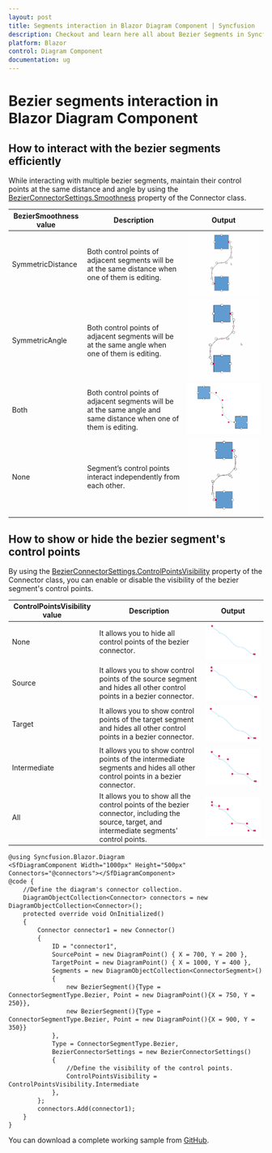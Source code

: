 ```yaml
---
layout: post
title: Segments interaction in Blazor Diagram Component | Syncfusion
description: Checkout and learn here all about Bezier Segments in Syncfusion Blazor Diagram component and much more details.
platform: Blazor
control: Diagram Component
documentation: ug
---
```


# Bezier segments interaction in Blazor Diagram Component

## How to interact with the bezier segments efficiently

While interacting with multiple bezier segments, maintain their control points at the same distance and angle by using the [BezierConnectorSettings.Smoothness](https://help.syncfusion.com/cr/blazor/Syncfusion.Blazor.Diagram.BezierConnectorSettings.html#Syncfusion_Blazor_Diagram_BezierConnectorSettings_Smoothness) property of the Connector class.

| BezierSmoothness value | Description | Output |
|-------- | -------- | -------- |
| SymmetricDistance| Both control points of adjacent segments will be at the same distance when one of them is editing. | ![SymmetricDistance](../../../../images/SymmetricDistance.gif) |
| SymmetricAngle | Both control points of adjacent segments will be at the same angle when one of them is editing. | ![SymmetricAngle](../../../../images/SymmetricAngle.gif) |
| Both | Both control points of adjacent segments will be at the same angle and same distance when one of them is editing. | ![Symmetric](../../../../images/SmoothnessBoth.png) |
| None | Segment’s control points interact independently from each other. | ![SymmetricNone](../../../../images/SymmetricNone.gif)


## How to show or hide the bezier segment's control points

By using the [BezierConnectorSettings.ControlPointsVisibility](https://help.syncfusion.com/cr/blazor/Syncfusion.Blazor.Diagram.BezierConnectorSettings.html#Syncfusion_Blazor_Diagram_BezierConnectorSettings_ControlPointsVisibility) property of the Connector class, you can enable or disable the visibility of the bezier segment's control points.

| ControlPointsVisibility value | Description | Output |
|-------- | -------- | -------- |
| None | It allows you to hide all control points of the bezier connector. | ![None](../../../../images/ControlpointsvisibilityNone.png) |
| Source | It allows you to show control points of the source segment and hides all other control points in a bezier connector. | ![Source](../../../../images/ControlpointsvisibilitySource.png) |
| Target | It allows you to show control points of the target segment and hides all other control points in a bezier connector. | ![Target](../../../../images/ControlpointsvisibilityTarget.png) |
| Intermediate | It allows you to show control points of the intermediate segments and hides all other control points in a bezier connector. | ![Intermediate](../../../../images/ControlpointsvisibilityIntermediate.png) |
| All | It allows you to show all the control points of the bezier connector, including the source, target, and intermediate segments' control points.| ![All](../../../../images/ControlpointsvisibilityAll.png) |

```cshtml
@using Syncfusion.Blazor.Diagram
<SfDiagramComponent Width="1000px" Height="500px" Connectors="@connectors"></SfDiagramComponent>
@code {
    //Define the diagram's connector collection.
    DiagramObjectCollection<Connector> connectors = new DiagramObjectCollection<Connector>();
    protected override void OnInitialized()
    {
        Connector connector1 = new Connector()
        {
            ID = "connector1",
            SourcePoint = new DiagramPoint() { X = 700, Y = 200 },
            TargetPoint = new DiagramPoint() { X = 1000, Y = 400 },
            Segments = new DiagramObjectCollection<ConnectorSegment>()
            {
                new BezierSegment(){Type = ConnectorSegmentType.Bezier, Point = new DiagramPoint(){X = 750, Y = 250}},
                new BezierSegment(){Type = ConnectorSegmentType.Bezier, Point = new DiagramPoint(){X = 900, Y = 350}}
            },
            Type = ConnectorSegmentType.Bezier,
            BezierConnectorSettings = new BezierConnectorSettings() 
            {
                //Define the visibility of the control points. 
                ControlPointsVisibility = ControlPointsVisibility.Intermediate 
            },
        };
        connectors.Add(connector1);
    }
}
```
You can download a complete working sample from [GitHub](https://github.com/SyncfusionExamples/Blazor-Diagram-Examples/tree/master/UG-Samples/Connectors/Segments).
